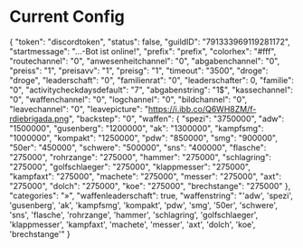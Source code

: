 # Current Config

{
  "token": "discordtoken",
  "status": false,
  "guildID": "791333969119281172",
  "startmessage": "...-Bot ist online!",
  "prefix": "prefix",
  "colorhex": "#fff",
  "routechannel": "0",
  "anwesenheitchannel": "0",
  "abgabenchannel": "0",
  "preiss": "1",
  "preisavv": "1",
  "preisg": "1",
  "timeout": "3500",
  "droge": "droge",
  "leaderschaft": "0",
  "familienrat": "0",
  "leaderschafter": 0,
  "familie": "0",
  "activitycheckdaysdefault": "7",
  "abgabenstring": "1$",
  "kassechannel": "0",
  "waffenchannel": "0",
  "logchannel": "0",
  "bildchannel": "0",
  "leavechannel": "0",
  "leavepicture": "https://i.ibb.co/Q6WH8ZM/f-rdiebrigada.png",
  "backstep": "0",
  "waffen": {
    "spezi": "3750000",
    "adw": "1500000",
    "gusenberg": "1200000",
    "ak": "1300000",
    "kampfsmg": "1000000",
    "kompakt": "1250000",
    "pdw": "850000",
    "smg": "900000",
    "50er": "450000",
    "schwere": "500000",
    "sns": "400000",
    "flasche": "275000",
    "rohrzange": "275000",
    "hammer": "275000",
    "schlagring": "275000",
    "golfschlaeger": "275000",
    "klappmesser": "275000",
    "kampfaxt": "275000",
    "machete": "275000",
    "messer": "275000",
    "axt": "275000",
    "dolch": "275000",
    "koe": "275000",
    "brechstange": "275000"
  },
  "categories": "»",
  "waffenleaderschaft": true,
  "waffenstring": "'adw', 'spezi', 'gusenberg', 'ak', 'kampfsmg', 'kompakt', 'pdw', 'smg', '50er', 'schwere', 'sns', 'flasche', 'rohrzange', 'hammer', 'schlagring', 'golfschlaeger', 'klappmesser', 'kampfaxt', 'machete', 'messer', 'axt', 'dolch', 'koe', 'brechstange'"
}
